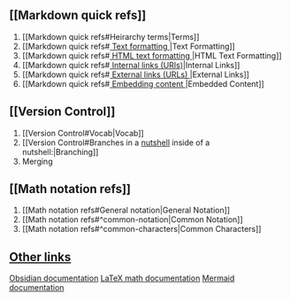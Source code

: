 ## [[Markdown quick refs]]
1) [[Markdown quick refs#Heirarchy terms|Terms]]
2) [[Markdown quick refs#<u> Text formatting </u>|Text Formatting]]
3) [[Markdown quick refs#<u> HTML text formatting </u>|HTML Text Formatting]]
4) [[Markdown quick refs#<u> Internal links (URIs)</u>|Internal Links]]
5) [[Markdown quick refs#<u> External links (URLs) </u>|External Links]]
6) [[Markdown quick refs#<u> Embedding content </u>|Embedded Content]]

## [[Version Control]]
1) [[Version Control#Vocab|Vocab]]
2) [[Version Control#Branches in a [nutshell](https://git-scm.com/book/en/v2/Git-Branching-Branches-in-a-Nutshell) inside of a nutshell:|Branching]]
3) Merging

## [[Math notation refs]]
1) [[Math notation refs#General notation|General Notation]]
2) [[Math notation refs#^common-notation|Common Notation]]
3) [[Math notation refs#^common-characters|Common Characters]]

## <u>Other links</u>
[Obsidian documentation](https://help.obsidian.md/How+to/Format+your+notes)
[LaTeX math documentation](https://www.overleaf.com/learn/latex/Mathematical_expressions)
[Mermaid documentation](https://mermaid.js.org/intro/)
